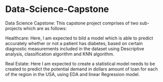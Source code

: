 # Data-Science-Capstone
Data Science Capstone:
 This capstone project comprises of two sub-projects which are as follows:
 
 Healthcare: Here, I am expected to bild a model which is able to predict accurately whether or not a patient has diabetes, based on certain diagnostic measurements included in the dataset using  Descriptive analysis, classification algorithm and KNN algorithm.
 
Real Estate: Here I am expected to create a statistical model needs to be created to predict the potential demand in dollars amount of loan for each of the region in the USA, using EDA and linear Regression model.
